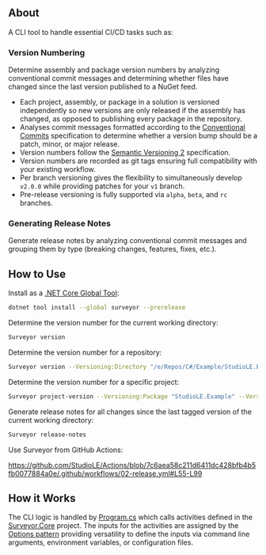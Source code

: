 ## About

A CLI tool to handle essential CI/CD tasks such as:

### Version Numbering

Determine assembly and package version numbers by analyzing conventional commit messages and determining whether files have changed since the last version published to a NuGet feed.

- Each project, assembly, or package in a solution is versioned independently so new versions are only released if the assembly has changed, as opposed to publishing every package in the repository.
- Analyses commit messages formatted according to the [Conventional Commits](https://www.conventionalcommits.org/en/v1.0.0/) specification to determine whether a version bump should be a patch, minor, or major release.
- Version numbers follow the [Semantic Versioning 2](https://semver.org/spec/v2.0.0.html) specification.
- Version numbers are recorded as git tags ensuring full compatibility with your existing workflow.
- Per branch versioning gives the flexibility to simultaneously develop `v2.0.0` while providing patches for your `v1` branch.
- Pre-release versioning is fully supported via `alpha`, `beta`, and `rc` branches.

### Generating Release Notes

Generate release notes by analyzing conventional commit messages and grouping them by type (breaking changes, features, fixes, etc.).

## How to Use

Install as a [.NET Core Global Tool](https://learn.microsoft.com/en-us/dotnet/core/tools/global-tools-how-to-use):

```bash
dotnet tool install --global surveyor --prerelease
```

Determine the version number for the current working directory:

```bash
Surveyor version
```

Determine the version number for a repository:

```bash
Surveyor version --Versioning:Directory "/e/Repos/C#/Example/StudioLE.Example.Cli/src"
```

Determine the version number for a specific project:

```bash
Surveyor project-version --Versioning:Package "StudioLE.Example" --Versioning:Directory "/e/Repos/C#/Example/StudioLE.Example.Cli/src"
```

Generate release notes for all changes since the last tagged version of the current working directory:

```bash
Surveyor release-notes
```

Use Surveyor from GitHub Actions:

https://github.com/StudioLE/Actions/blob/7c6aea58c211d6411dc428bfb4b5fb0077884a0e/.github/workflows/02-release.yml#L55-L99


## How it Works

The CLI logic is handled by [Program.cs](Program.cs) which calls activities defined in the [Surveyor.Core](../../Surveyor.Core/src) project. The inputs for the activities are assigned by the [Options pattern](https://learn.microsoft.com/en-us/dotnet/core/extensions/options) providing versatility to define the inputs via command line arguments, environment variables, or configuration files.
